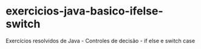 # exercicios-java-basico-ifelse-switch
Exercícios resolvidos de Java - Controles de decisão - if else e switch case
